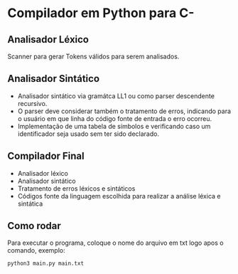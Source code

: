 # Compilador em Python para C-

## Analisador Léxico
Scanner para gerar Tokens válidos para serem analisados. 

## Analisador Sintático
- Analisador sintático via gramátca LL1 ou como parser descendente recursivo. 
- O parser deve considerar também o tratamento de erros, indicando para o usuário em que linha do código fonte de entrada o erro ocorreu. 
- Implementação de uma tabela de símbolos e verificando caso um identificador seja usado sem ter sido declarado.

## Compilador Final
- Analisador léxico
- Analisador sintático
- Tratamento de erros léxicos e sintáticos
- Códigos fonte da linguagem escolhida para realizar a análise léxica e sintática

## Como rodar

Para executar o programa, coloque o nome do arquivo em txt logo apos o comando, exemplo:

```
python3 main.py main.txt
```